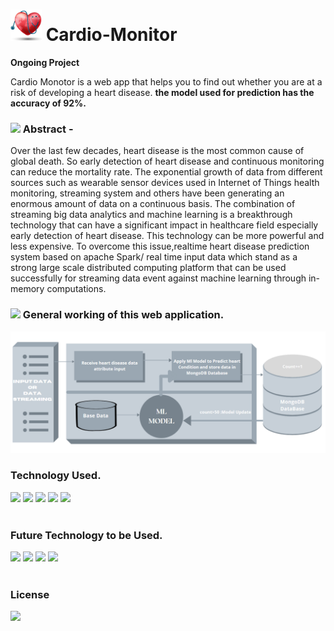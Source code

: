 <h1> <img src="https://github.com/BriceEbba/Machine-Learning-Projects/blob/main/Cardio%20Monitor%20Using%20ML/static/heartlogo.png" width="50px" /> Cardio-Monitor</h1>

**Ongoing Project**

Cardio Monotor is a web app that helps you to find out whether you are at a risk of developing a heart disease. **the model used for prediction has the accuracy of 92%.**


<h3> <img src="https://raw.githubusercontent.com/simple-icons/simple-icons/49314d89b6a54b2750a130e2b56d5da310aa6552/icons/abstract.svg" width="30px" /> Abstract -  </h3> 
Over the last few decades, heart disease is the most common cause of global death. So early detection of heart disease and continuous monitoring can reduce the mortality rate. The exponential growth of data from different sources such as wearable sensor devices used in Internet of Things health monitoring, streaming system and others have been generating an enormous amount of data on a continuous basis. The combination of streaming big data analytics and machine learning is a breakthrough technology that can have a significant impact in healthcare field especially early detection of heart disease. This technology can be more powerful and less expensive. To overcome this issue,realtime heart disease prediction system based on apache Spark/ real time input data which stand as a strong large scale distributed computing platform that can be used successfully for streaming data event against machine learning through in-memory computations. 



<h3> <img src="https://upload.wikimedia.org/wikipedia/commons/thumb/2/27/Flow_logo.svg/846px-Flow_logo.svg.png" width="30px" /> General working of this web application.</h3> 

![](https://github.com/BriceEbba/Machine-Learning-Projects/blob/main/Cardio%20Monitor%20Using%20ML/Input%20Data.png
)

<h3>Technology Used. </h3> 
<code><img src="https://www.vectorlogo.zone/logos/pocoo_flask/pocoo_flask-ar21.svg" width="120px" /></code>
<code><img src="https://www.vectorlogo.zone/logos/python/python-ar21.svg" width="120px" /></code>
<code><img src="https://www.vectorlogo.zone/logos/mongodb/mongodb-ar21.svg" width="120px" /></code>
<code><img src="https://raw.githubusercontent.com/scikit-learn/scikit-learn/main/doc/logos/scikit-learn-logo.png" width="120px" /></code>
<code><img src="https://raw.githubusercontent.com/rasbt/mlxtend/master/docs/sources/img/logo.png" width="120px" /></code>
<br>
<br>

<h3>Future Technology to be Used. </h3> 
<code><img src="https://miro.medium.com/max/1838/1*qgkjkj6BLVS1uD4mw_sTEg.png" width="120px" /></code>
<code><img src="https://bigdatapath.files.wordpress.com/2019/04/1-4.jpg?w=698" width="120px" /></code>
<code><img src="https://www.vectorlogo.zone/logos/mongodb/mongodb-ar21.svg" width="120px" /></code>
<code><img src="https://www.vectorlogo.zone/logos/deepl/deepl-ar21.svg" width="120px" /></code>
<br>
<br>


<h3>License</h3> 
<img src="https://www.vectorlogo.zone/logos/mitedu/mitedu-ar21.svg" width="100px" />


